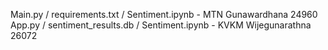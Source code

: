 Main.py / requirements.txt / Sentiment.ipynb - MTN Gunawardhana 24960 
App.py / sentiment_results.db / Sentiment.ipynb - KVKM Wijegunarathna 26072
